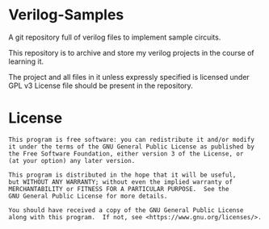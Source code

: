 # Verilog-Samples

A git repository full of verilog files to implement sample circuits.

This repository is to archive and store my verilog projects in the course of learning it.

The project and all files in it unless expressly specified is licensed under GPL v3 License file should be present in the repository.

# License


    This program is free software: you can redistribute it and/or modify
    it under the terms of the GNU General Public License as published by
    the Free Software Foundation, either version 3 of the License, or
    (at your option) any later version.

    This program is distributed in the hope that it will be useful,
    but WITHOUT ANY WARRANTY; without even the implied warranty of
    MERCHANTABILITY or FITNESS FOR A PARTICULAR PURPOSE.  See the
    GNU General Public License for more details.

    You should have received a copy of the GNU General Public License
    along with this program.  If not, see <https://www.gnu.org/licenses/>.
